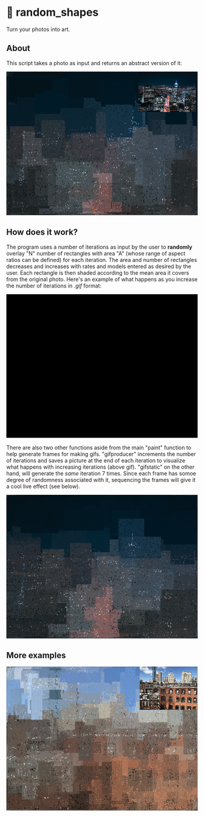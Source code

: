 # 🎨 random_shapes

Turn your photos into art. 

## About

This script takes a photo as input and returns an abstract version of it:

![skyline](sky.png)

## How does it work?

The program uses a number of iterations as input by the user to **randomly** overlay "N" number of rectangles with area "A" (whose range of aspect ratios can be defined) for each iteration. The area and number of rectangles decreases and increases with rates and models entered as desired by the user. Each rectangle is then shaded according to the mean area it covers from the original photo. Here's an example of what happens as you increase the number of iterations in *.gif* format:

![city](city.gif)

There are also two other functions aside from the main "paint" function to help generate frames for making gifs. "gifproducer" increments the number of iterations and saves a picture at the end of each iteration to visualize what happens with increasing iterations (above gif). "gifstatic" on the other hand, will generate the *same* iteration 7 times. Since each frame has somoe degree of randomness associated with it, sequencing the frames will give it a cool live effect (see below).

![city_static](ezgif.com-optimize(3).gif)


## More examples

![boston](bost.png)
